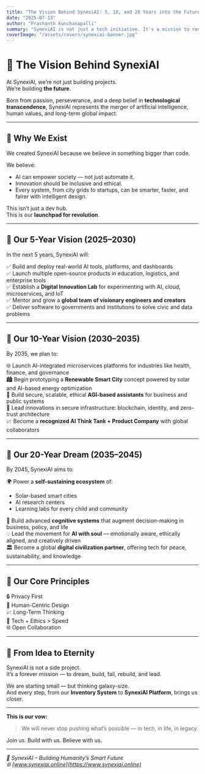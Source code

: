 ```yaml
---
title: "The Vision Behind SynexiAI: 5, 10, and 20 Years into the Future"
date: "2025-07-13"
author: "Prashanth Kunchanapalli"
summary: "SynexiAI is not just a tech initiative. It's a mission to redefine how AI, data, and futuristic solutions can reshape humanity’s future — one innovation at a time."
coverImage: "/assets/covers/synexiai-banner.jpg"
---
```



# 🌌 The Vision Behind SynexiAI

At SynexiAI, we’re not just building projects.  
We’re building **the future**.

Born from passion, perseverance, and a deep belief in **technological transcendence**, SynexiAI represents the merger of artificial intelligence, human values, and long-term global impact.

---

## 🧭 Why We Exist

We created SynexiAI because we believe in something bigger than code.

We believe:
- AI can empower society — not just automate it.
- Innovation should be inclusive and ethical.
- Every system, from city grids to startups, can be smarter, faster, and fairer with intelligent design.

This isn’t just a dev hub.  
This is our **launchpad for revolution**.

---

## 🔭 Our 5-Year Vision (2025–2030)

In the next 5 years, SynexiAI will:

✅ Build and deploy real-world AI tools, platforms, and dashboards  
✅ Launch multiple open-source products in education, logistics, and enterprise tools  
✅ Establish a **Digital Innovation Lab** for experimenting with AI, cloud, microservices, and IoT  
✅ Mentor and grow a **global team of visionary engineers and creators**  
✅ Deliver software to governments and institutions to solve civic and data problems

---

## 🚀 Our 10-Year Vision (2030–2035)

By 2035, we plan to:

🌐 Launch AI-integrated microservices platforms for industries like health, finance, and governance  
🏙️ Begin prototyping a **Renewable Smart City** concept powered by solar and AI-based energy optimization  
🤖 Build secure, scalable, ethical **AGI-based assistants** for business and public systems  
📡 Lead innovations in secure infrastructure: blockchain, identity, and zero-trust architecture  
📈 Become a **recognized AI Think Tank + Product Company** with global collaborators

---

## 🧬 Our 20-Year Dream (2035–2045)

By 2045, SynexiAI aims to:

🌍 Power a **self-sustaining ecosystem** of:
- Solar-based smart cities
- AI research centers
- Learning labs for every child and community

🧠 Build advanced **cognitive systems** that augment decision-making in business, policy, and life  
💡 Lead the movement for **AI with soul** — emotionally aware, ethically aligned, and creatively driven  
🏛️ Become a global **digital civilization partner**, offering tech for peace, sustainability, and knowledge

---

## 💎 Our Core Principles

🔒 Privacy First  
🤝 Human-Centric Design  
📈 Long-Term Thinking  
💚 Tech + Ethics > Speed  
🌐 Open Collaboration

---

## 🧠 From Idea to Eternity

SynexiAI is not a side project.  
It’s a forever mission — to dream, build, fail, rebuild, and lead.

We are starting small — but thinking galaxy-size.  
And every step, from our **Inventory System** to **SynexiAI Platform**, brings us closer.

---

**This is our vow:**
> We will never stop pushing what’s possible — in tech, in life, in legacy.

Join us. Build with us. Believe with us.

---

_🚀 SynexiAI – Building Humanity’s Smart Future  
🌐 [www.synexiai.online](https://www.synexiai.online)_
